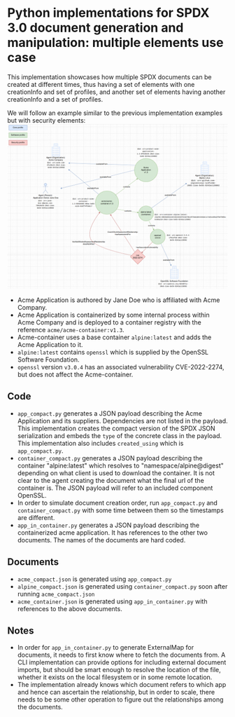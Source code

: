# Python implementations for SPDX 3.0 document generation and manipulation: multiple elements use case

This implementation showcases how multiple SPDX documents can be created at different times, thus having a set of elements with one creationInfo and set of profiles, and another set of elements having another creationInfo and a set of profiles.

We will follow an example similar to the previous implementation examples but with security elements:
![image](example.png)

- Acme Application is authored by Jane Doe who is affiliated with Acme Company.
- Acme Application is containerized by some internal process within Acme Company and is deployed to a container registry with the reference `acme/acme-container:v1.3`.
- Acme-container uses a base container `alpine:latest` and adds the Acme Application to it.
- `alpine:latest` contains `openssl` which is supplied by the OpenSSL Software Foundation.
- `openssl` version `v3.0.4` has an associated vulnerability CVE-2022-2274, but does not affect the Acme-container.

## Code

- `app_compact.py` generates a JSON payload describing the Acme Application and its suppliers. Dependencies are not listed in the payload. This implementation creates the compact version of the SPDX JSON serialization and embeds the `type` of the concrete class in the payload. This implementation also includes `created_using` which is `app_compact.py`.
- `container_compact.py` generates a JSON payload describing the container "alpine:latest" which resolves to "namespace/alpine@digest" depending on what client is used to download the container. It is not clear to the agent creating the document what the final url of the container is. The JSON payload will refer to an included component OpenSSL.
- In order to simulate document creation order, run `app_compact.py` and `container_compact.py` with some time between them so the timestamps are different.
- `app_in_container.py` generates a JSON payload describing the containerized acme application. It has references to the other two documents. The names of the documents are hard coded.

## Documents

- `acme_compact.json` is generated using `app_compact.py`
- `alpine_compact.json` is generated using `container_compact.py` soon after running `acme_compact.json`
- `acme_container.json` is generated using `app_in_container.py` with references to the above documents.

## Notes

- In order for `app_in_container.py` to generate ExternalMap for documents, it needs to first know where to fetch the documents from. A CLI implementation can provide options for including external document imports, but should be smart enough to resolve the location of the file, whether it exists on the local filesystem or in some remote location.
- The implementation already knows which document refers to which app and hence can ascertain the relationship, but in order to scale, there needs to be some other operation to figure out the relationships among the documents.
